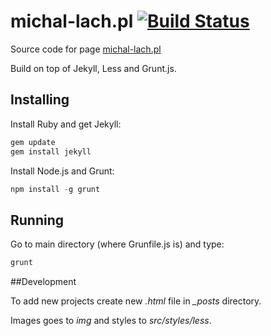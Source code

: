 # michal-lach.pl [![Build Status](https://travis-ci.org/padsbanger/padsbanger.github.io.svg?branch=master)](https://travis-ci.org/padsbanger/padsbanger.github.io)
Source code for page [michal-lach.pl](http://michal-lach.pl/ "michal-lach.pl")

Build on top of Jekyll, Less and Grunt.js.

## Installing

Install Ruby and get Jekyll:

```ruby
gem update
gem install jekyll
```

Install Node.js and Grunt:

```js
npm install -g grunt
```

## Running

Go to main directory (where Grunfile.js is) and type:

```js
grunt
```

##Development

To add new projects create new *.html* file in *_posts* directory.

Images goes to *img* and styles to *src/styles/less*.